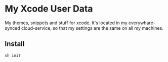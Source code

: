 # My Xcode User Data

My themes, snippets and stuff for xcode. It's located in my everywhare-synced cloud-service, so that my settings are the same on all my machines.

## Install

```
sh init
```
